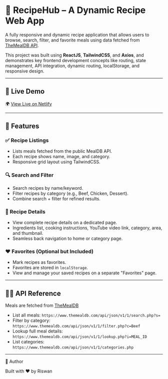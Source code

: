 # 🍴 RecipeHub – A Dynamic Recipe Web App

A fully responsive and dynamic recipe application that allows users to browse, search, filter, and favorite meals using data fetched from [TheMealDB API](https://www.themealdb.com/api.php).

This project was built using **ReactJS**, **TailwindCSS**, and **Axios**, and demonstrates key frontend development concepts like routing, state management, API integration, dynamic routing, localStorage, and responsive design.

---

## 🔗 Live Demo

🌍 [View Live on Netlify](https://recipewebapplication.netlify.app/)

---

## 🚀 Features

### ✅ Recipe Listings
- Lists meals fetched from the public MealDB API.
- Each recipe shows name, image, and category.
- Responsive grid layout using TailwindCSS.

### 🔍 Search and Filter
- Search recipes by name/keyword.
- Filter recipes by category (e.g., Beef, Chicken, Dessert).
- Combine search + filter for refined results.

### 📖 Recipe Details
- View complete recipe details on a dedicated page.
- Ingredients list, cooking instructions, YouTube video link, category, area, and thumbnail.
- Seamless back navigation to home or category page.

### ❤️ Favorites (Optional but Included)
- Mark recipes as favorites.
- Favorites are stored in `localStorage`.
- View and manage your saved recipes on a separate "Favorites" page.

---

## 🧑‍🍳 API Reference

Meals are fetched from [TheMealDB](https://www.themealdb.com/api.php)

- List all meals: `https://www.themealdb.com/api/json/v1/1/search.php?s=`
- Filter by category: `https://www.themealdb.com/api/json/v1/1/filter.php?c=Beef`
- Lookup full meal details: `https://www.themealdb.com/api/json/v1/1/lookup.php?i=MEAL_ID`
- List categories: `https://www.themealdb.com/api/json/v1/1/categories.php`

---




📌 Author

Built with ❤️ by Riswan
